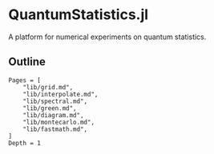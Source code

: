 # QuantumStatistics.jl

A platform for numerical experiments on quantum statistics.

## Outline
```@contents
Pages = [
    "lib/grid.md",
    "lib/interpolate.md",
    "lib/spectral.md",
    "lib/green.md",
    "lib/diagram.md",
    "lib/montecarlo.md",
    "lib/fastmath.md",
]
Depth = 1
```
